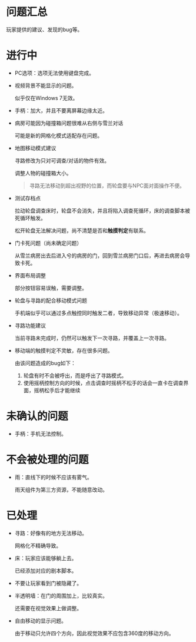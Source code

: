 ﻿# 问题汇总

玩家提供的建议、发现的bug等。

# 进行中

* PC选项：选项无法使用键盘完成。

* 视频背景不能显示的问题。

  似乎仅在Windows 7无效。

* 手柄：加大，并且不要离屏幕边缘太近。

* 病房可能因为碰撞箱问题很难从右侧与雪兰对话

  可能是新的网格化模式适配存在问题。

* 地图移动模式建议

  寻路修改为只对可调查/对话的物件有效。

  调整人物的碰撞箱大小。

  >  寻路无法移动到超出视野的位置，而轮盘要与NPC面对面操作不便。

* 测试存档点

  拉动轮盘调查床时，轮盘不会消失，并且将陷入调查死循环，床的调查脚本被死循环触发。

  松开轮盘无法解决问题，尚不清楚是否和**触摸判定**有联系。

* 门卡死问题（尚未确定问题）

  从雪兰病房出去后进入兮的病房的门，回到雪兰病房门口后，再进去病房会导致卡死。

* 界面布局调整

  部分按钮容易误触，需要调整。

* 轮盘与寻路的配合移动模式问题

  手机端似乎可以通过多点触控同时触发二者，导致移动异常（极速移动）。

* 寻路功能建议

  当前寻路未完成时，仍然可以触发下一次寻路，并覆盖上一次寻路。

* 移动端的触摸判定不灵敏，存在很多问题。

  由该问题造成的bug如下：

  1. 轮盘有时不会被呼出，而是呼出了寻路模式。
  2. 使用摇柄控制方向的时候，点击调查时摇柄不松手的话会一直卡在调查界面，摇柄松手后才能继续

# 未确认的问题

* 手柄：手机无法控制。

# 不会被处理的问题

* 雨：直线下的时候不应该有雾气。

  雨天组件为第三方资源，不能随意改动。

# 已处理

* 寻路：好像有的地方无法移动。

  网格化不精确导致。

* 床：玩家应该能够躺上去。

  已经添加对应的剧本脚本。

* 不要让玩家看到门被隐藏了。

* 半透明墙：在门的周围加上，比较真实。

  还需要在视觉效果上做调整。

* 自由移动的显示问题。

  由于移动只允许四个方向，因此视觉效果不应包含360度的移动方向。
